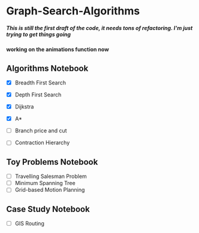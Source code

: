 # Graph-Search-Algorithms

##### This is still the first draft of the code, it needs tons of refactoring. I'm just trying to get things going

#### working on the animations function now

## Algorithms Notebook

- [x] Breadth First Search


- [x] Depth First Search


- [x] Dijkstra


- [x] A*

- [ ] Branch price and cut
- [ ] Contraction Hierarchy

## Toy Problems Notebook

- [ ] Travelling Salesman Problem
- [ ] Minimum Spanning Tree
- [ ] Grid-based Motion Planning

## Case Study Notebook

- [ ] GIS Routing
